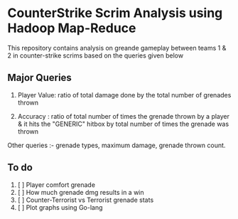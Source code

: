 # CounterStrike Scrim Analysis using Hadoop Map-Reduce

This repository contains analysis on greande gameplay between teams 1 & 2 in counter-strike scrims based on the queries given below

## Major Queries

1. Player Value: ratio of total damage done by the total number of grenades thrown  

2. Accuracy : ratio of total number of times the grenade thrown by a player & it hits the "GENERIC" hitbox by total number of times the grenade was thrown  

Other queries :- grenade types, maximum damage, grenade thrown count.

## To do

1. [ ] Player comfort grenade
2. [ ] How much grenade dmg results in a win
3. [ ] Counter-Terrorist vs Terrorist grenade stats  
4. [ ] Plot graphs using Go-lang

